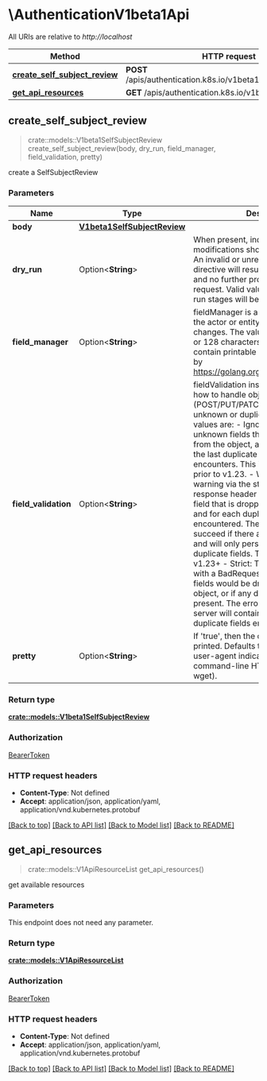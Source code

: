 # \AuthenticationV1beta1Api

All URIs are relative to *http://localhost*

Method | HTTP request | Description
------------- | ------------- | -------------
[**create_self_subject_review**](AuthenticationV1beta1Api.md#create_self_subject_review) | **POST** /apis/authentication.k8s.io/v1beta1/selfsubjectreviews | 
[**get_api_resources**](AuthenticationV1beta1Api.md#get_api_resources) | **GET** /apis/authentication.k8s.io/v1beta1/ | 



## create_self_subject_review

> crate::models::V1beta1SelfSubjectReview create_self_subject_review(body, dry_run, field_manager, field_validation, pretty)


create a SelfSubjectReview

### Parameters


Name | Type | Description  | Required | Notes
------------- | ------------- | ------------- | ------------- | -------------
**body** | [**V1beta1SelfSubjectReview**](V1beta1SelfSubjectReview.md) |  | [required] |
**dry_run** | Option<**String**> | When present, indicates that modifications should not be persisted. An invalid or unrecognized dryRun directive will result in an error response and no further processing of the request. Valid values are: - All: all dry run stages will be processed |  |
**field_manager** | Option<**String**> | fieldManager is a name associated with the actor or entity that is making these changes. The value must be less than or 128 characters long, and only contain printable characters, as defined by https://golang.org/pkg/unicode/#IsPrint. |  |
**field_validation** | Option<**String**> | fieldValidation instructs the server on how to handle objects in the request (POST/PUT/PATCH) containing unknown or duplicate fields. Valid values are: - Ignore: This will ignore any unknown fields that are silently dropped from the object, and will ignore all but the last duplicate field that the decoder encounters. This is the default behavior prior to v1.23. - Warn: This will send a warning via the standard warning response header for each unknown field that is dropped from the object, and for each duplicate field that is encountered. The request will still succeed if there are no other errors, and will only persist the last of any duplicate fields. This is the default in v1.23+ - Strict: This will fail the request with a BadRequest error if any unknown fields would be dropped from the object, or if any duplicate fields are present. The error returned from the server will contain all unknown and duplicate fields encountered. |  |
**pretty** | Option<**String**> | If 'true', then the output is pretty printed. Defaults to 'false' unless the user-agent indicates a browser or command-line HTTP tool (curl and wget). |  |

### Return type

[**crate::models::V1beta1SelfSubjectReview**](v1beta1.SelfSubjectReview.md)

### Authorization

[BearerToken](../README.md#BearerToken)

### HTTP request headers

- **Content-Type**: Not defined
- **Accept**: application/json, application/yaml, application/vnd.kubernetes.protobuf

[[Back to top]](#) [[Back to API list]](../README.md#documentation-for-api-endpoints) [[Back to Model list]](../README.md#documentation-for-models) [[Back to README]](../README.md)


## get_api_resources

> crate::models::V1ApiResourceList get_api_resources()


get available resources

### Parameters

This endpoint does not need any parameter.

### Return type

[**crate::models::V1ApiResourceList**](v1.APIResourceList.md)

### Authorization

[BearerToken](../README.md#BearerToken)

### HTTP request headers

- **Content-Type**: Not defined
- **Accept**: application/json, application/yaml, application/vnd.kubernetes.protobuf

[[Back to top]](#) [[Back to API list]](../README.md#documentation-for-api-endpoints) [[Back to Model list]](../README.md#documentation-for-models) [[Back to README]](../README.md)

